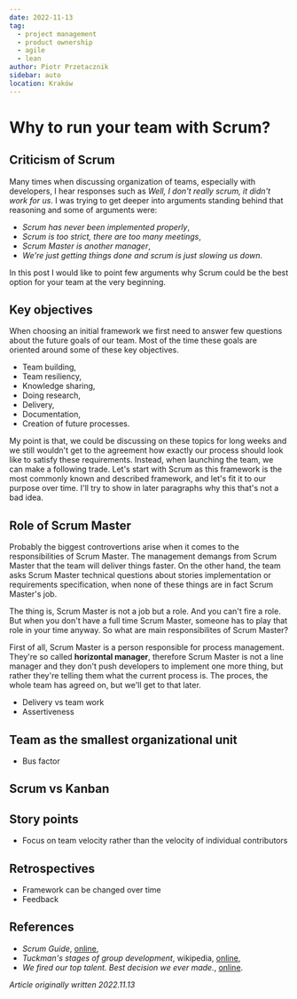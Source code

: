 ```yaml
---
date: 2022-11-13
tag:
  - project management
  - product ownership
  - agile
  - lean
author: Piotr Przetacznik
sidebar: auto
location: Kraków
---
```


# Why to run your team with Scrum?

## Criticism of Scrum

Many times when discussing organization of teams, especially with developers, I hear responses such as _Well, I don't really scrum, it didn't work for us_. I was trying to get deeper into arguments standing behind that reasoning and some of arguments were:

* _Scrum has never been implemented properly_,
* _Scrum is too strict, there are too many meetings_,
* _Scrum Master is another manager_,
* _We're just getting things done and scrum is just slowing us down_.

In this post I would like to point few arguments why Scrum could be the best option for your team at the very beginning.

## Key objectives

When choosing an initial framework we first need to answer few questions about the future goals of our team. Most of the time these goals are oriented around some of these key objectives.

* Team building,
* Team resiliency,
* Knowledge sharing,
* Doing research,
* Delivery,
* Documentation,
* Creation of future processes.

My point is that, we could be discussing on these topics for long weeks and we still wouldn't get to the agreement how exactly our process should look like to satisfy these requirements. Instead, when launching the team, we can make a following trade. Let's start with Scrum as this framework is the most commonly known and described framework, and let's fit it to our purpose over time. I'll try to show in later paragraphs why this that's not a bad idea.

## Role of Scrum Master

Probably the biggest controvertions arise when it comes to the responsibilities of Scrum Master. The management demangs from Scrum Master that the team will deliver things faster. On the other hand, the team asks Scrum Master technical questions about stories implementation or requirements specification, when none of these things are in fact Scrum Master's job.

The thing is, Scrum Master is not a job but a role. And you can't fire a role. But when you don't have a full time Scrum Master, someone has to play that role in your time anyway. So what are main responsibilites of Scrum Master?

First of all, Scrum Master is a person responsible for process management. They're so called **horizontal manager**, therefore Scrum Master is not a line manager and they don't push developers to implement one more thing, but rather they're telling them what the current process is. The proces, the whole team has agreed on, but we'll get to that later.

* Delivery vs team work
* Assertiveness

##  Team as the smallest organizational unit

* Bus factor

## Scrum vs Kanban

## Story points

* Focus on team velocity rather than the velocity of individual contributors

## Retrospectives

* Framework can be changed over time
* Feedback

## References

* *Scrum Guide*, [online](https://scrumguides.org/scrum-guide.html),
* *Tuckman's stages of group development*, wikipedia, [online](https://en.wikipedia.org/wiki/Tuckman%27s_stages_of_group_development),
* *We fired our top talent. Best decision we ever made.*, [online](https://blog.solha.co/we-fired-our-top-talent-best-decision-we-ever-made-4c0a99728fde).

*Article originally written 2022.11.13*

